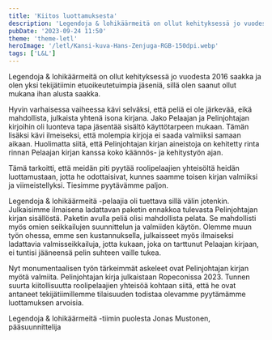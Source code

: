 ```yaml
---
title: 'Kiitos luottamuksesta'
description: 'Legendoja & lohikäärmeitä on ollut kehityksessä jo vuodesta 2016 saakka ja olen yksi tekijätiimin etuoikeutetuimpia jäseniä, sillä olen saanut...'
pubDate: '2023-09-24 11:50'
theme: 'theme-letl'
heroImage: '/letl/Kansi-kuva-Hans-Zenjuga-RGB-150dpi.webp'
tags: ['L&L']
---
```


Legendoja & lohikäärmeitä on ollut kehityksessä jo vuodesta 2016 saakka ja olen yksi tekijätiimin etuoikeutetuimpia jäseniä, sillä olen saanut ollut mukana ihan alusta saakka.

<!--section class="md-float wd-float">

![Pelinjohtajan kirjan kansi (kuva Hans Zenjuga)](/letl/Kansi-kuva-Hans-Zenjuga-RGB-150dpi.webp)

> Pelinjohtajan kirjan kansi \
> (kuva Hans Zenjuga)
</section-->

Hyvin varhaisessa vaiheessa kävi selväksi, että peliä ei ole järkevää, eikä mahdollista, julkaista yhtenä isona kirjana. Jako Pelaajan ja Pelinjohtajan kirjoihin oli luonteva tapa jäsentää sisältö käyttötarpeen mukaan. Tämän lisäksi kävi ilmeiseksi, että molempia kirjoja ei saada valmiiksi samaan aikaan. Huolimatta siitä, että Pelinjohtajan kirjan aineistoja on kehitetty rinta rinnan Pelaajan kirjan kanssa koko käännös- ja kehitystyön ajan.

Tämä tarkoitti, että meidän piti pyytää roolipelaajien yhteisöltä heidän luottamustaan, jotta he odottaisivat, kunnes saamme toisen kirjan valmiiksi ja viimeistellyksi. Tiesimme pyytävämme paljon.

Legendoja & lohikäärmeitä -pelaajia oli tuettava sillä välin jotenkin. Julkaisimme ilmaisena ladattavan paketin ennakkoa tulevasta Pelinjohtajan kirjan sisällöstä. Paketin avulla peliä olisi mahdollista pelata. Se mahdollisti myös omien seikkailujen suunnittelun ja valmiiden käytön. Olemme muun työn ohessa, emme sen kustannuksella, julkaisseet myös ilmaiseksi ladattavia valmisseikkailuja, jotta kukaan, joka on tarttunut Pelaajan kirjaan, ei tuntisi jääneensä pelin suhteen vaille tukea.

Nyt monumentaalisen työn tärkeimmät askeleet ovat Pelinjohtajan kirjan myötä valmiita. Pelinjohtajan kirja julkaistaan Ropeconissa 2023. Tunnen suurta kiitollisuutta roolipelaajien yhteisöä kohtaan siitä, että he ovat antaneet tekijätiimillemme tilaisuuden todistaa olevamme pyytämämme luottamuksen arvoisia.

Legendoja & lohikäärmeitä -tiimin puolesta
Jonas Mustonen, pääsuunnittelija